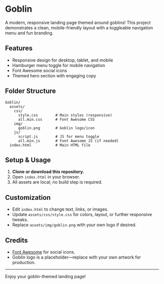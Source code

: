 # Goblin

A modern, responsive landing page themed around goblins! This project demonstrates a clean, mobile-friendly layout with a toggleable navigation menu and fun branding.

## Features
- Responsive design for desktop, tablet, and mobile
- Hamburger menu toggle for mobile navigation
- Font Awesome social icons
- Themed hero section with engaging copy

## Folder Structure
```
Goblin/
  assets/
    css/
      style.css        # Main styles (responsive)
      all.min.css      # Font Awesome CSS
    img/
      goblin.png       # Goblin logo/icon
    js/
      script.js        # JS for menu toggle
      all.min.js       # Font Awesome JS (if needed)
  index.html           # Main HTML file
```

## Setup & Usage
1. **Clone or download this repository.**
2. Open `index.html` in your browser.
3. All assets are local; no build step is required.

## Customization
- Edit `index.html` to change text, links, or images.
- Update `assets/css/style.css` for colors, layout, or further responsive tweaks.
- Replace `assets/img/goblin.png` with your own logo if desired.

## Credits
- [Font Awesome](https://fontawesome.com/) for social icons.
- Goblin logo is a placeholder—replace with your own artwork for production.

---
Enjoy your goblin-themed landing page!
